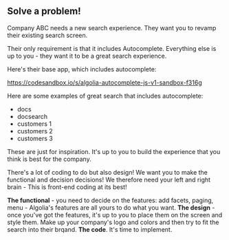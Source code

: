 ## Solve a problem! 
Company ABC needs a new search experience. They want you to revamp their existing search screen. 

Their only requirement is that it includes Autocomplete. Everything else is up to you - they want it to be a great search experience.

Here's their base app, which includes autocomplete:

https://codesandbox.io/s/algolia-autocomplete-js-v1-sandbox-f316g

Here are some examples of great search that includes autocomplete:
- docs
- docsearch
- customers 1
- customers 2
- customers 3

These are just for inspiration. It's up to you to build the experience that you think is best for the company.

There's a lot of coding to do but also design! We want you to make the functional and decision decisions! We therefore need your left and right brain - This is front-end coding at its best!

**The functional** - you need to decide on the features: add facets, paging, menu - Algolia's features are all yours to do what you want.
**The design** - once you've got the features, it's up to you to place them on the screen and style them. Make up your company's logo and colors and then try to fit the search into their brqand.
**The code**. It's time to implement.

